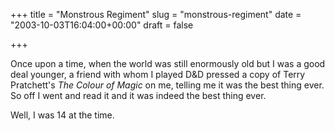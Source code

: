 +++
title = "Monstrous Regiment"
slug = "monstrous-regiment"
date = "2003-10-03T16:04:00+00:00"
draft = false

+++

Once upon a time, when the world was still enormously old but I was a good deal younger, a friend with whom I played D&D pressed a copy of Terry Pratchett's <cite asin="0552124753">The Colour of Magic</cite> on me, telling me it was the best thing ever. So off I went and read it and it was indeed the best thing ever.

Well, I was 14 at the time.
